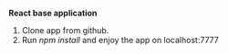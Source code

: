 **React base application**

1. Clone app from github. 
2. Run _npm install_ and enjoy the app on localhost:7777